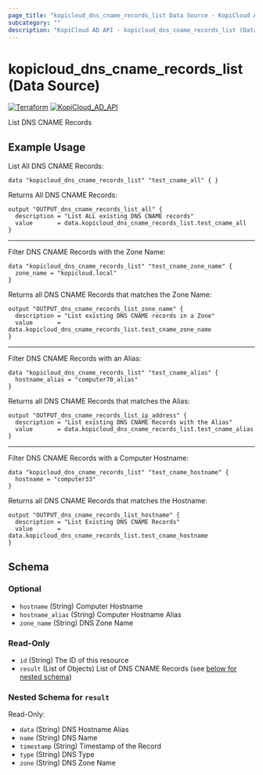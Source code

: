 ```yaml
---
page_title: "kopicloud_dns_cname_records_list Data Source - KopiCloud AD Provider"
subcategory: ""
description: "KopiCloud AD API - kopicloud_dns_cname_records_list (Data Source)"
---
```


# kopicloud_dns_cname_records_list (Data Source)
[![Terraform](https://img.shields.io/badge/terraform-v1.3+-blue.svg)](https://www.terraform.io/downloads.html) 
[![KopiCloud_AD_API](https://img.shields.io/badge/kopiCloud_ad-v1.0+-blueviolet.svg)](https://www.kopicloud-ad-api.com)

List DNS CNAME Records

## Example Usage

List All DNS CNAME Records:
```
data "kopicloud_dns_cname_records_list" "test_cname_all" { }
```

Returns All DNS CNAME Records:
```
output "OUTPUT_dns_cname_records_list_all" {
  description = "List ALL existing DNS CNAME records"
  value       = data.kopicloud_dns_cname_records_list.test_cname_all
}
```

----

Filter DNS CNAME Records with the Zone Name:
```
data "kopicloud_dns_cname_records_list" "test_cname_zone_name" {
  zone_name = "kopicloud.local"
}
```

Returns all DNS CNAME Records that matches the Zone Name:
```
output "OUTPUT_dns_cname_records_list_zone_name" {
  description = "List existing DNS CNAME records in a Zone"
  value       = data.kopicloud_dns_cname_records_list.test_cname_zone_name
}
```

----

Filter DNS CNAME Records with an Alias:
```
data "kopicloud_dns_cname_records_list" "test_cname_alias" {
  hostname_alias = "computer70_alias"
}
```

Returns all DNS CNAME Records that matches the Alias:
```
output "OUTPUT_dns_cname_records_list_ip_address" {
  description = "List existing DNS CNAME Records with the Alias"
  value       = data.kopicloud_dns_cname_records_list.test_cname_alias
}
```

----

Filter DNS CNAME Records with a Computer Hostname:
```
data "kopicloud_dns_cname_records_list" "test_cname_hostname" {
  hostname = "computer33"
}
```

Returns all DNS CNAME Records that matches the Hostname:
```
output "OUTPUT_dns_cname_records_list_hostname" {
  description = "List Existing DNS CNAME Records"
  value       = data.kopicloud_dns_cname_records_list.test_cname_hostname
}
```

## Schema

### Optional

- `hostname` (String) Computer Hostname
- `hostname_alias` (String) Computer Hostname Alias
- `zone_name` (String) DNS Zone Name

### Read-Only

- `id` (String) The ID of this resource
- `result` (List of Objects) List of DNS CNAME Records (see [below for nested schema](#nestedatt--result))

<a id="nestedatt--result"></a>
### Nested Schema for `result`

Read-Only:

- `data` (String) DNS Hostname Alias
- `name` (String) DNS Name
- `timestamp` (String) Timestamp of the Record
- `type` (String) DNS Type
- `zone` (String) DNS Zone Name
